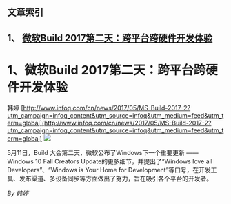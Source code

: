 ## 文章索引
1、 <a href="#1微软build-2017第二天跨平台跨硬件开发体验" >微软Build 2017第二天：跨平台跨硬件开发体验</a><br/><h1 id="#title_0" >1、微软Build 2017第二天：跨平台跨硬件开发体验</h1>
韩婷
[http://www.infoq.com/cn/news/2017/05/MS-Build-2017-2?utm_campaign=infoq_content&utm_source=infoq&utm_medium=feed&utm_term=global](http://www.infoq.com/cn/news/2017/05/MS-Build-2017-2?utm_campaign=infoq_content&utm_source=infoq&utm_medium=feed&utm_term=global)
<img src="http://www.infoq.com/styles/i/logo_bigger.jpg"/><p>5月11日，Build 大会第二天，微软公布了Windows下一个重要更新 ——Windows 10 Fall Creators Update的更多细节，并提出了“Windows love all Developers”、“Windows is Your Home for Development”等口号，在开发工具、发布渠道、多设备同步等方面做出了努力，旨在吸引各个平台的开发者。</p> <i>By 韩婷</i>
---------------